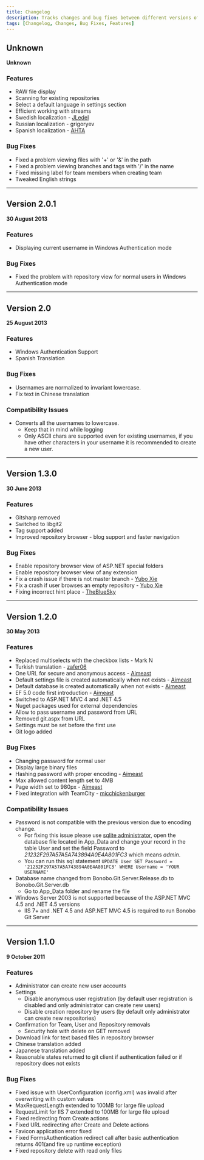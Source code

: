 ```yaml
---
title: Changelog
description: Tracks changes and bug fixes between different versions of Bonobo Git Server for Windows
tags: [Changelog, Changes, Bug Fixes, Features]
---
```


## Unknown

**Unknown**

### Features

* RAW file display
* Scanning for existing repositories
* Select a default language in settings section
* Efficient working with streams
* Swedish localization - [JLedel](https://github.com/JLedel)
* Russian localization - grigoryev
* Spanish localization - [AHTA](https://github.com/AHTA)

### Bug Fixes

* Fixed a problem viewing files with '+' or '&' in the path
* Fixed a problem viewing branches and tags with '/' in the name
* Fixed missing label for team members when creating team
* Tweaked English strings


<hr />


## Version 2.0.1

**30 August 2013**

### Features

* Displaying current username in Windows Authentication mode

### Bug Fixes

* Fixed the problem with repository view for normal users in Windows Authentication mode


<hr />



## Version 2.0

**25 August 2013**

### Features

* Windows Authentication Support
* Spanish Translation

### Bug Fixes

* Usernames are normalized to invariant lowercase.
* Fix text in Chinese translation


### Compatibility Issues

* Converts all the usernames to lowercase. 
	* Keep that in mind while logging
	* Only ASCII chars are supported even for existing usernames, if you have other characters in your username it is recommended to create a new user.


<hr />


## Version 1.3.0 

**30 June 2013**

### Features

* Gitsharp removed
* Switched to libgit2
* Tag support added
* Improved repository browser - blog support and faster navigation

### Bug Fixes

* Enable repository browser view  of ASP.NET special folders
* Enable repository browser view of any extension
* Fix a crash issue if there is not master branch - [Yubo Xie](https://github.com/xieyubo)
* Fix a crash if user browses an empty repository - [Yubo Xie](https://github.com/xieyubo)
* Fixing incorrect hint place - [TheBlueSky](https://github.com/TheBlueSky)

<hr />


## Version 1.2.0

**30 May 2013**

### Features 

* Replaced multiselects with the checkbox lists - Mark N
* Turkish translation - [zafer06](https://github.com/zafer06)
* One URL for secure and anonymous access - [Aimeast](https://github.com/Aimeast)
* Default settings file is created automatically when not exists - [Aimeast](https://github.com/Aimeast)
* Default database is created automatically when not exists - [Aimeast](https://github.com/Aimeast)
* EF 5.0 code first introduction - [Aimeast](https://github.com/Aimeast)
* Switched to ASP.NET MVC 4 and .NET 4.5
* Nuget packages used for external dependencies
* Allow to pass username and password from URL
* Removed git.aspx from URL
* Settings must be set before the first use
* Git logo added

### Bug Fixes

* Changing password for normal user
* Display large binary files
* Hashing password with proper encoding - [Aimeast](https://github.com/Aimeast)
* Max allowed content length set to 4MB
* Page width set to 980px - [Aimeast](https://github.com/Aimeast)
* Fixed integration with TeamCity - [micchickenburger](https://github.com/micchickenburger)

### Compatibility Issues

* Password is not compatible with the previous version due to encoding change.
    * For fixing this issue please use [sqlite administrator](http://sqliteadmin.orbmu2k.de/), open the database file located in App_Data and change your record in the table User and set the field Password to *21232F297A57A5A743894A0E4A801FC3* which means *admin*.
    * You can run this sql statement `UPDATE User SET Password = '21232F297A57A5A743894A0E4A801FC3' WHERE Username = 'YOUR USERNAME'`
* Database name changed from Bonobo.Git.Server.Release.db to Bonobo.Git.Server.db
    * Go to App_Data folder and rename the file
* Windows Server 2003 is not supported because of the ASP.NET MVC 4.5 and .NET 4.5 versions
    * IIS 7+ and .NET 4.5 and ASP.NET MVC 4.5 is required to run Bonobo Git Server

<hr />


## Version 1.1.0

**9 October 2011**

### Features 

* Administrator can create new user accounts
* Settings
    * Disable anonymous user registration (by default user registration is disabled and only administrator can create new users)
	* Disable creation repository by users (by default only administrator can create new repositories)
* Confirmation for Team, User and Repository removals
    * Security hole with delete on GET removed
* Download link for text based files in repository browser
* Chinese translation added
* Japanese translation added
* Reasonable states returned to git client if authentication failed or if repository does not exists

### Bug Fixes

* Fixed issue with UserConfiguration (config.xml) was invalid after overwriting  with custom values
* MaxRequestLength extended to 100MB for large file upload
* RequestLimit for IIS 7 extended to 100MB for large file upload
* Fixed redirecting from Create actions
* Fixed URL redirecting after Create and Delete actions
* Favicon application error fixed
* Fixed FormsAuthentication redirect call after basic authentication returns 401(and fire up runtime exception)
* Fixed repository delete with read only files

